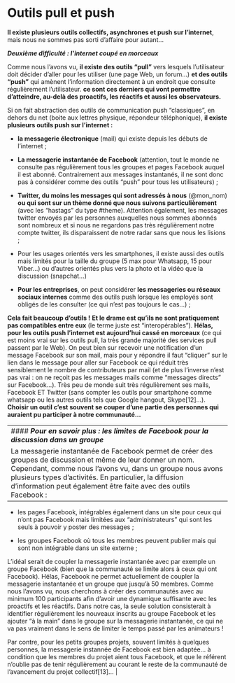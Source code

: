 # Outils pull et push

**Il existe plusieurs outils collectifs, asynchrones et push sur l’internet**, mais nous ne sommes pas sorti d’affaire pour autant…

***Deuxième difficulté : l’internet coupé en morceaux***

Comme nous l’avons vu, **il existe des outils “pull”** vers lesquels l’utilisateur doit décider d’aller pour les utiliser (une page Web, un forum…) **et des outils “push”** qui amènent l’information directement à un endroit que consulte régulièrement l’utilisateur. **ce sont ces derniers qui vont permettre d’atteindre, au-delà des proactifs, les réactifs et aussi les observateurs.**

Si on fait abstraction des outils de communication push “classiques”, en dehors du net (boite aux lettres physique, répondeur téléphonique), **il existe plusieurs outils push sur l’internet :**

-   **la messagerie électronique** (mail) qui existe depuis les débuts de l’internet ;

-   **La messagerie instantanée de Facebook** (attention, tout le monde ne consulte pas régulièrement tous les groupes et pages Facebook auquel il est abonné. Contrairement aux messages instantanés, il ne sont donc pas à considérer comme des outils “push” pour tous les utilisateurs) ;

-   **Twitter, du moins les messages qui sont adressés à nous** (@mon\_nom) **ou qui sont sur un thème donné que nous suivons particulièrement** (avec les “hastags” du type \#theme). Attention également, les messages twitter envoyés par les personnes auxquelles nous sommes abonnés sont nombreux et si nous ne regardons pas très régulièrement notre compte twitter, ils disparaissent de notre radar sans que nous les lisions ;

-   Pour les usages orientés vers les smartphones, il existe aussi des outils mais limités pour la taille du groupe (5 max pour Whatsapp, 15 pour Viber...) ou d’autres orientés plus vers la photo et la vidéo que la discussion (snapchat…)

-   **Pour les entreprises**, on peut considérer **les messageries ou réseaux sociaux internes** comme des outils push lorsque les employés sont obligés de les consulter (ce qui n’est pas toujours le cas…) ;

**Cela fait beaucoup d’outils !** **Et le drame est qu’ils ne sont pratiquement pas compatibles entre eux** (le terme juste est “interopérables”). **Hélas, pour les outils push l’internet est aujourd’hui cassé en morceaux** (ce qui est moins vrai sur les outils pull, la très grande majorité des services pull passent par le Web). On peut bien sur recevoir une notification d’un message Facebook sur son mail, mais pour y répondre il faut “cliquer” sur le lien dans le message pour aller sur Facebook ce qui réduit très sensiblement le nombre de contributeurs par mail (et de plus l’inverse n’est pas vrai : on ne reçoit pas les messages mails comme “messages directs” sur Facebook…). Très peu de monde suit très régulièrement ses mails, Facebook ET Twitter (sans compter les outils pour smartphone comme whatsapp ou les autres outils tels que Google hangout, Skype[12]…). **Choisir un outil c’est souvent se couper d’une partie des personnes qui auraient pu participer à notre communauté...**

|                                                                                                                                                                                                                                                                                                                                                                                                                                                                                                                                                                                                                                                                                                                                       |
|---------------------------------------------------------------------------------------------------------------------------------------------------------------------------------------------------------------------------------------------------------------------------------------------------------------------------------------------------------------------------------------------------------------------------------------------------------------------------------------------------------------------------------------------------------------------------------------------------------------------------------------------------------------------------------------------------------------------------------------|
| #### ***Pour en savoir plus : les limites de Facebook pour la discussion dans un groupe***                                                                                                                                                                                                                                                                                                                                                                                                                                                                                                                                                                                                                                            |
| La messagerie instantanée de Facebook permet de créer des groupes de discussion et même de leur donner un nom. Cependant, comme nous l’avons vu, dans un groupe nous avons plusieurs types d’activités. En particulier, la diffusion d’information peut également être faite avec des outils Facebook :                                                                                                                                                                                                                                                                                                                                                                                                                               
                                                                                                                                                                                                                                                                                                                                                                                                                                                                                                                                                                                                                                                                                                                                        
 -   les pages Facebook, intégrables également dans un site pour ceux qui n’ont pas Facebook mais limitées aux “administrateurs” qui sont les seuls à pouvoir y poster des messages ;                                                                                                                                                                                                                                                                                                                                                                                                                                                                                                                                                   
                                                                                                                                                                                                                                                                                                                                                                                                                                                                                                                                                                                                                                                                                                                                        
 -   les groupes Facebook où tous les membres peuvent publier mais qui sont non intégrable dans un site externe ;                                                                                                                                                                                                                                                                                                                                                                                                                                                                                                                                                                                                                       
                                                                                                                                                                                                                                                                                                                                                                                                                                                                                                                                                                                                                                                                                                                                        
 L’idéal serait de coupler la messagerie instantanée avec par exemple un groupe Facebook (bien que la communauté se limite alors à ceux qui ont Facebook). Hélas, Facebook ne permet actuellement de coupler la messagerie instantanée et un groupe que jusqu’à 50 membres. Comme nous l’avons vu, nous cherchons à créer des communautés avec au minimum 100 participants afin d’avoir une dynamique suffisante avec les proactifs et les réactifs. Dans notre cas, la seule solution consisterait à identifier régulièrement les nouveaux inscrits au groupe Facebook et les ajouter “à la main” dans le groupe sur la messagerie instantanée, ce qui ne va pas vraiment dans le sens de limiter le temps passé par les animateurs !  
                                                                                                                                                                                                                                                                                                                                                                                                                                                                                                                                                                                                                                                                                                                                        
 Par contre, pour les petits groupes projets, souvent limités à quelques personnes, la messagerie instannée de Facebook est bien adaptée... à condition que les membres du projet aient tous Facebook, et que le référent n’oublie pas de tenir régulièrement au courant le reste de la communauté de l’avancement du projet collectif[13]...                                                                                                                                                                                                                                                                                                                                                                                           |

